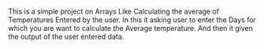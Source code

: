 This is a simple project on Arrays 
Like Calculating the average of Temperatures Entered by the user.
In this it asking user to enter the Days for which you are want to calculate the Average temperature.
And then it given the output of the user entered data.
